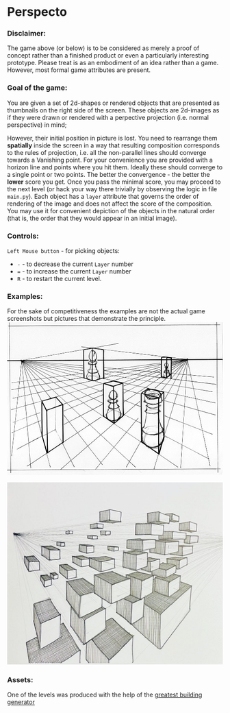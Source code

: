 # Perspecto

### Disclaimer:
The game above (or below) is to be considered as merely a proof of concept rather than a finished product or even a particularly interesting prototype. Please treat is as an embodiment of an idea rather than a game. However, most formal game attributes are present. 

### Goal of the game:
You are given a set of 2d-shapes or rendered objects that are presented as thumbnails on the right side of the screen. These objects are 2d-images as if they were drawn or rendered with a perpective projection (i.e. normal perspective) in mind;

However, their initial position in picture is lost. You need to rearrange them **spatially** inside the screen in a way that resulting composition corresponds to the rules of projection, i.e. all the non-parallel lines should converge towards a Vanishing point. 
For your convenience you are provided with a horizon line and points where you hit them. Ideally these should converge to a single point or two points.
The better the convergence - the better the **lower** score you get. Once you pass the minimal score, you may proceed to the next level (or hack your way there trivially by observing the logic in file `main.py`).
Each object has a `layer` attribute that governs the order of rendering of the image and does not affect the score of the composition. You may use it for convenient depiction of the objects in the natural order (that is, the order that they would appear in an initial image).

### Controls:
`Left Mouse button` - for picking objects:
- `-` - to decrease the current `Layer` number
- `=` - to increase the current `Layer` number
- `R` - to restart the current level.

### Examples:
For the sake of competitiveness the examples are not the actual game screenshots but pictures that demonstrate the principle.
![image1](examples/perspective_best2.jpg)

![image2](examples/perspective_best5.jpg)


### Assets:
One of the levels was produced with the help of the [greatest building generator](https://paveloliva.gumroad.com/l/buildify)




